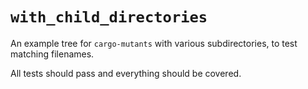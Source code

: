 # `with_child_directories`

An example tree for `cargo-mutants` with various subdirectories, to test matching filenames.

All tests should pass and everything should be covered.

